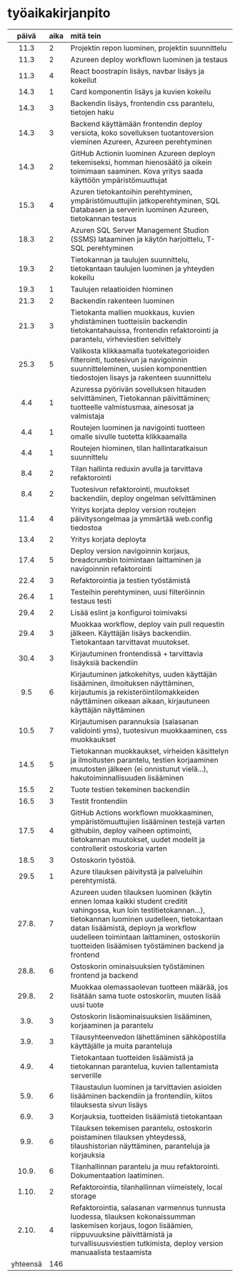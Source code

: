 # työaikakirjanpito

| päivä | aika | mitä tein  |
| :----:|:-----| :-----|
| 11.3 | 2    | Projektin repon luominen, projektin suunnittelu |
| 11.3 | 2    | Azureen deploy workflown luominen ja testaus |
| 11.3 | 4    | React boostrapin lisäys, navbar lisäys ja kokeilut |
| 14.3 | 1    | Card komponentin lisäys ja kuvien kokeilu |
| 14.3 | 3   | Backendin lisäys, frontendin css parantelu, tietojen haku |
| 14.3 | 3   | Backend käyttämään frontendin deploy versiota, koko sovelluksen tuotantoversion vieminen Azureen, Azureen perehtyminen |
| 14.3 | 2   | GitHub Actionin luominen Azureen deployn tekemiseksi, homman hienosäätö ja oikein toimimaan saaminen. Kova yritys saada käyttöön ympäristömuuttujat |
| 15.3 | 4   | Azuren tietokantoihin perehtyminen, ympäristömuuttujiin jatkoperehtyminen, SQL Databasen ja serverin luominen Azureen, tietokannan testaus |
| 18.3 | 2   | Azuren SQL Server Management Studion (SSMS) lataaminen ja käytön harjoittelu, T-SQL perehtyminen |
| 19.3 | 2   | Tietokannan ja taulujen suunnittelu, tietokantaan taulujen luominen ja yhteyden kokeilu |
| 19.3 | 1  | Taulujen relaatioiden hiominen |
| 21.3 | 2  | Backendin rakenteen luominen |
| 21.3 | 3  | Tietokanta mallien muokkaus, kuvien yhdistäminen tuotteisiin backendin tietokantahauissa, frontendin refaktorointi ja parantelu, virheviestien selvittely |
| 25.3 | 5  | Valikosta klikkaamalla tuotekategorioiden filterointi, tuotesivun ja navigoinnin suunnitteleminen, uusien komponenttien tiedostojen lisays ja rakenteen suunnittelu |
| 4.4 | 1  | Azuressa pyörivän sovelluksen hitauden selvittäminen, Tietokannan päivittäminen; tuotteelle valmistusmaa, ainesosat ja valmistaja|
| 4.4 | 1  | Routejen luominen ja navigointi tuotteen omalle sivulle tuotetta klikkaamalla|
| 4.4 | 1  | Routejen hiominen, tilan hallintaratkaisun suunnittelu|
| 8.4 | 2  | Tilan hallinta reduxin avulla ja tarvittava refaktorointi|
| 8.4 | 2  | Tuotesivun refaktorointi, muutokset backendiin, deploy ongelman selvittäminen |
| 11.4 | 4  | Yritys korjata deploy version routejen päivitysongelmaa ja ymmärtää web.config tiedostoa |
| 13.4 | 2  | Yritys korjata deployta |
| 17.4 | 5  | Deploy version navigoinnin korjaus, breadcrumbin toimintaan laittaminen ja navigoinnin refaktorointi |
| 22.4 | 3  | Refaktorointia ja testien työstämistä |
| 26.4 | 1  | Testeihin perehtyminen, uusi filteröinnin testaus testi |
| 29.4 | 2  | Lisää eslint ja konfiguroi toimivaksi |
| 29.4 | 3  | Muokkaa workflow, deploy vain pull requestin jälkeen. Käyttäjän lisäys backendiin. Tietokantaan tarvittavat muutokset. |
| 30.4 | 3  | Kirjautuminen frontendissä + tarvittavia lisäyksiä backendiin |
| 9.5 | 6  | Kirjautuminen jatkokehitys, uuden käyttäjän lisääminen, ilmoituksen näyttäminen, kirjautumis ja rekisteröintilomakkeiden näyttäminen oikeaan aikaan, kirjautuneen käyttäjän näyttäminen |
| 10.5 | 7  | Kirjautumisen parannuksia (salasanan validointi yms), tuotesivun muokkaaminen, css muokkaukset |
| 14.5 | 5  | Tietokannan muokkaukset, virheiden käsittelyn ja ilmoitusten parantelu, testien korjaaminen muutosten jälkeen (ei onnistunut vielä...), hakutoiminnallisuuden lisääminen |
| 15.5 | 2  | Tuote testien tekeminen backendiin |
| 16.5 | 3  | Testit frontendiin |
| 17.5 | 4  | GitHub Actions workflown muokkaaminen, ympäristömuuttujien lisääminen testejä varten githubiin, deploy vaiheen optimointi, tietokannan muutokset, uudet modelit ja controllerit ostoskoria varten |
| 18.5 | 3  | Ostoskorin työstöä. |
| 29.5 | 1 | Azure tilauksen päivitystä ja palveluihin perehtymistä. |
| 27.8. | 7 | Azureen uuden tilauksen luominen (käytin ennen lomaa kaikki student creditit vahingossa, kun loin testitietokannan...), tietokannan luominen uudelleen, tietokantaan datan lisäämistä, deployn ja workflow uudelleen toimintaan laittaminen, ostoskoriin tuotteiden lisäämisen työstäminen backend ja frontend |
| 28.8. | 6 | Ostoskorin ominaisuuksien työstäminen frontend ja backend |
| 29.8. | 2 | Muokkaa olemassaolevan tuotteen määrää, jos lisätään sama tuote ostoskoriin, muuten lisää uusi tuote |
| 3.9. | 3 | Ostoskorin lisäominaisuuksien lisääminen, korjaaminen ja parantelu |
| 3.9. | 3 | Tilausyhteenvedon lähettäminen sähköpostilla käyttäjälle ja muita paranteluja |
| 4.9. | 4 | Tietokantaan tuotteiden lisäämistä ja tietokannan parantelua, kuvien tallentamista serverille |
| 5.9. | 6 | Tilaustaulun luominen ja tarvittavien asioiden lisääminen backendiin ja frontendiin, kiitos tilauksesta sivun lisäys |
| 6.9. | 3 | Korjauksia, tuotteiden lisäämistä tietokantaan |
| 9.9. | 6 | Tilauksen tekemisen parantelu, ostoskorin poistaminen tilauksen yhteydessä, tilaushistorian näyttäminen, paranteluja ja korjauksia |
| 10.9. | 6 | Tilanhallinnan parantelu ja muu refaktorointi. Dokumentaation laatiminen. |
| 1.10. | 2 | Refaktorointia, tilanhallinnan viimeistely, local storage |
| 2.10. | 4 | Refaktorointia, salasanan varmennus tunnusta luodessa, tilauksen kokonaissumman laskemisen korjaus, logon lisäämien, riippuvuuksine päivittämistä ja turvallisuusviestien tutkimista, deploy version manuaalista testaamista |
| yhteensä | 146 | |























